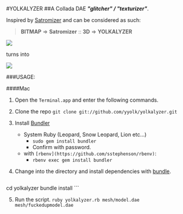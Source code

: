 #YOLKALYZER
##A Collada DAE ***"glitcher" / "texturizer"***. 

Inspired by [Satromizer](http://jonsatrom.com/satromizer/) and can be considered as such: 

> **BITMAP** => **Satromizer** :: **3D** => **YOLKALYZER**

![](http://farm9.staticflickr.com/8017/7194214842_4f3e9385f0_o.png)

turns into 

![](http://farm6.staticflickr.com/5470/7194214902_0dc2497af6_o.png)

###USAGE:

####Mac

1. Open the `Terminal.app` and enter the following commands.

2. Clone the repo
    ```git clone git://github.com/yyolk/yolkalyzer.git```

3. Install [Bundler](http://gembundler.com/)
    * System Ruby (Leopard, Snow Leopard, Lion etc…)
		* ```sudo gem install bundler```
		* Confirm with password.
    * with `[rbenv](https://github.com/sstephenson/rbenv)`:
    	* ```rbenv exec gem install bundler```


4. Change into the directory and install dependencies with [bundle](http://gembundler.com/).
    ```
cd yolkalyzer
bundle install
    ```

5. Run the script.
    ```ruby yolkalyzer.rb mesh/model.dae mesh/fuckedupmodel.dae```

